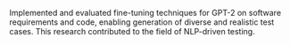 Implemented and evaluated fine-tuning techniques for GPT-2 on software requirements and code, enabling generation of diverse and realistic test cases. This research contributed to the field of NLP-driven testing.
